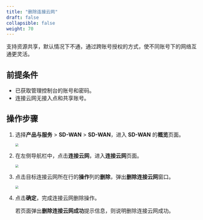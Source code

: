 ```yaml
---
title: "删除连接云网"
draft: false
collapsible: false
weight: 70
---
```


支持资源共享，默认情况下不通，通过跨账号授权的方式，使不同账号下的网络互通更灵活。

## 前提条件

- 已获取管理控制台的账号和密码。
- 连接云网无接入点和共享账号。

## 操作步骤

1. 选择**产品与服务** > **SD-WAN** > **SD-WAN**，进入 **SD-WAN** 的**概览**页面。

   <img src="../../../_images/qs_overview_entrance.png" style="zoom:50%;" />

2. 在左侧导航栏中，点击**连接云网**，进入**连接云网**页面。

   <img src="../../../_images/um_wan_edit.png" style="zoom:50%;" />

3. 点击目标连接云网所在行的**操作**列的**删除**，弹出**删除连接云网**窗口。

   <img src="../../../_images/um_wan_delete.png" style="zoom:50%;" />

4. 点击**确定**，完成连接云网删除操作。

   若页面弹出**删除连接云网成功**提示信息，则说明删除连接云网成功。

